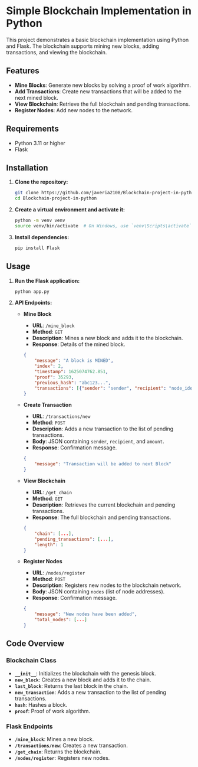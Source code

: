 # Simple Blockchain Implementation in Python

This project demonstrates a basic blockchain implementation using Python and Flask. The blockchain supports mining new blocks, adding transactions, and viewing the blockchain.

## Features

- **Mine Blocks**: Generate new blocks by solving a proof of work algorithm.
- **Add Transactions**: Create new transactions that will be added to the next mined block.
- **View Blockchain**: Retrieve the full blockchain and pending transactions.
- **Register Nodes**: Add new nodes to the network.

## Requirements

- Python 3.11 or higher
- Flask

## Installation

1. **Clone the repository:**
    ```bash
    git clone https://github.com/javeria2108/Blockchain-project-in-python.git
    cd Blockchain-project-in-python
    ```

2. **Create a virtual environment and activate it:**
    ```bash
    python -m venv venv
    source venv/bin/activate  # On Windows, use `venv\Scripts\activate`
    ```

3. **Install dependencies:**
    ```bash
    pip install Flask
    ```

## Usage

1. **Run the Flask application:**
    ```bash
    python app.py
    ```

2. **API Endpoints:**

    - **Mine Block**
        - **URL**: `/mine_block`
        - **Method**: `GET`
        - **Description**: Mines a new block and adds it to the blockchain.
        - **Response**: Details of the mined block.
        
        ```json
        {
            "message": "A block is MINED",
            "index": 2,
            "timestamp": 1625074762.851,
            "proof": 35293,
            "previous_hash": "abc123...",
            "transactions": [{"sender": "sender", "recipient": "node_identifier", "amount": "10BTC"}]
        }
        ```

    - **Create Transaction**
        - **URL**: `/transactions/new`
        - **Method**: `POST`
        - **Description**: Adds a new transaction to the list of pending transactions.
        - **Body**: JSON containing `sender`, `recipient`, and `amount`.
        - **Response**: Confirmation message.
        
        ```json
        {
            "message": "Transaction will be added to next Block"
        }
        ```

    - **View Blockchain**
        - **URL**: `/get_chain`
        - **Method**: `GET`
        - **Description**: Retrieves the current blockchain and pending transactions.
        - **Response**: The full blockchain and pending transactions.
        
        ```json
        {
            "chain": [...],
            "pending_transactions": [...],
            "length": 1
        }
        ```

    - **Register Nodes**
        - **URL**: `/nodes/register`
        - **Method**: `POST`
        - **Description**: Registers new nodes to the blockchain network.
        - **Body**: JSON containing `nodes` (list of node addresses).
        - **Response**: Confirmation message.
        
        ```json
        {
            "message": "New nodes have been added",
            "total_nodes": [...]
        }
        ```

## Code Overview

### Blockchain Class

- **`__init__`**: Initializes the blockchain with the genesis block.
- **`new_block`**: Creates a new block and adds it to the chain.
- **`last_block`**: Returns the last block in the chain.
- **`new_transaction`**: Adds a new transaction to the list of pending transactions.
- **`hash`**: Hashes a block.
- **`proof`**: Proof of work algorithm.

### Flask Endpoints

- **`/mine_block`**: Mines a new block.
- **`/transactions/new`**: Creates a new transaction.
- **`/get_chain`**: Returns the blockchain.
- **`/nodes/register`**: Registers new nodes.

